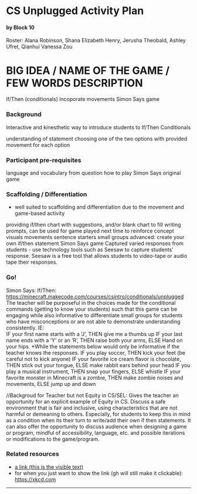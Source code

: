 # CS Unplugged Activity Plan
#### by Block 10
Roster: Alana Robinson, Shana Elizabeth Henry, Jerusha Theobald, Ashley Ufret, Qianhui Vanessa Zou

# BIG IDEA / NAME OF THE GAME / FEW WORDS DESCRIPTION 
If/Then (conditionals) incoporate movements
Simon Says game 

### Background
Interactive and kinesthetic way to introduce students to If/Then Conditionals

understanding of statement
choosing one of the two options with provided movement for each option

### Participant pre-requisites
language and vocabulary from question
how to play Simon Says original game

### Scaffolding / Differentiation 
* well suited to scaffolding and differentiation due to the movement and game-based activity 

providing if/then chart with suggestions, and/or blank chart to fill
writing prompts, can be used for game played next time to reinforce concept
visuals 
movements
sentence starters
small groups
advanced: create your own if/then statement Simon Says game
Captured varied responses from students - use technology tools such as Seesaw to capture students' response. Seesaw is a free tool that allows students to video-tape or audio tape their responses.

### Go!
Simon Says: If/Then:
https://minecraft.makecode.com/courses/csintro/conditionals/unplugged
  The teacher will be purposeful in the choices made for the conditional commands (getting to know your students) such that this game can be engaging while also informative to differentiate small groups for students who have misconceptions or are not able to demonstrate understanding consistently. IE:  
IF your first name starts with a ‘J’, THEN give me a thumbs up
IF your last name ends with a ‘Y’ or an ‘R’, THEN raise both your arms, ELSE Hand on your hips.
*While the statements below would only be informative if the teacher knows the responses.
IF you play soccer, THEN kick your feet (be careful not to kick anyone)
IF your favorite ice cream flavor is chocolate, THEN stick out your tongue, ELSE make rabbit ears behind your head
IF you play a musical instrument, THEN snap your fingers, ELSE whistle
IF your favorite monster in Minecraft is a zombie, THEN make zombie noises and movements, ELSE jump up and down

//Backgroud for Teacher but not 
Equity in CS/SEL: Gives the teacher an opportunity for an explicit example of Equity in CS. Discuss a safe environment that is fair and inclusive, using characteristics that are not harmful or demeaning to others. Especially, for students to keep this in mind as a condition when its their turn to write/add their own if then statements. It can also offer the opportunity to discuss audience when designing a game or program, mindful of accessibility, language, etc. and possible iterations or modifications to the game/program.


### Related resources
* [a link (this is the visible text)](https://xkcd.com)
* for when you just want to show the link (gh will still make it clickable): https://xkcd.com

* * *
